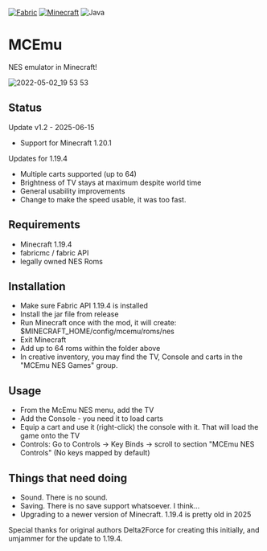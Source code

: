 [![Fabric](https://img.shields.io/badge/Mod_Loader-Fabric-blue)](https://fabricmc.net/)
[![Minecraft](https://img.shields.io/badge/Minecraft-1.19.4-green)](https://www.minecraft.net/)
![Java](https://img.shields.io/badge/Java-17-b07219)

# MCEmu

NES emulator in Minecraft!

![2022-05-02_19 53 53](https://user-images.githubusercontent.com/493908/166223486-5f2ee0b9-7c17-422d-953b-747ba1c6beb4.png)

## Status

Update v1.2 - 2025-06-15
 * Support for Minecraft 1.20.1

Updates for 1.19.4

 * Multiple carts supported (up to 64)
 * Brightness of TV stays at maximum despite world time
 * General usability improvements
 * Change to make the speed usable, it was too fast.

## Requirements

 * Minecraft 1.19.4
 * fabricmc / fabric API
 * legally owned NES Roms

## Installation 
 * Make sure Fabric API 1.19.4 is installed
 * Install the jar file from release
 * Run Minecraft once with the mod, it will create: $MINECRAFT_HOME/config/mcemu/roms/nes
 * Exit Minecraft
 * Add up to 64 roms within the folder above
 * In creative inventory, you may find the TV, Console and carts in the "MCEmu NES Games" group.

## Usage
 * From the McEmu NES menu, add the TV
 * Add the Console - you need it to load carts
 * Equip a cart and use it (right-click) the console with it. That will load the game onto the TV
 * Controls: Go to Controls -> Key Binds -> scroll to section "MCEmu NES Controls" (No keys mapped by default)


## Things that need doing
 * Sound. There is no sound.
 * Saving. There is no save support whatsoever. I think...
 * Upgrading to a newer version of Minecraft. 1.19.4 is pretty old in 2025

Special thanks for original authors Delta2Force for creating this initially, and umjammer for the update to 1.19.4.
